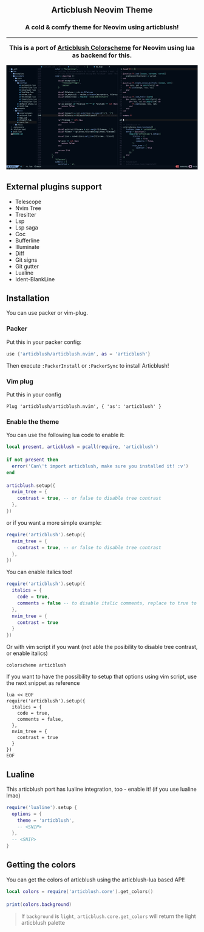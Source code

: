 <h2 align="center">Articblush Neovim Theme</h2> 
 <h3 align="center"> A cold & comfy theme for Neovim using articblush!
   
 
 ----

This is a port of [Articblush Colorscheme](https://github.com/articblush) for Neovim using lua as backend for this.

![demonstration](./misc/demonstration.png)

## External plugins support

- Telescope
- Nvim Tree
- Tresitter
- Lsp
- Lsp saga
- Coc
- Bufferline
- Illuminate
- Diff
- Git signs
- Git gutter
- Lualine
- Ident-BlankLine

## Installation

You can use packer or vim-plug.

### Packer

Put this in your packer config:

```lua
use {'articblush/articblush.nvim', as = 'articblush'}
```

Then execute `:PackerInstall` or `:PackerSync` to install Articblush!

### Vim plug

Put this in your config

```vim
Plug 'articblush/articblush.nvim', { 'as': 'articblush' }
```

### Enable the theme

You can use the following lua code to enable it:

```lua
local present, articblush = pcall(require, 'articblush')

if not present then
  error('Can\'t import articblush, make sure you installed it! :v')
end

articblush.setup({
  nvim_tree = {
    contrast = true, -- or false to disable tree contrast
  },
})
```

or if you want a more simple example:

```lua
require('articblush').setup({
  nvim_tree = {
    contrast = true, -- or false to disable tree contrast
  },
})
```

You can enable italics too!

```lua
require('articblush').setup({
  italics = {
    code = true,
    comments = false -- to disable italic comments, replace to true to enable
  },
  nvim_tree = {
    contrast = true
  }
})
```

Or with vim script if you want (not able the posibility to disable tree contrast, or enable italics)

```vim
colorscheme articblush
```

If you want to have the possibility to setup that options using vim script, use the next snippet as reference

```vim
lua << EOF
require('articblush').setup({
  italics = {
    code = true,
    comments = false,
  },
  nvim_tree = {
    contrast = true
  }
})
EOF
```

## Lualine

This articblush port has lualine integration, too - enable it! (if you use lualine lmao)

```lua
require('lualine').setup {
  options = {
    theme = 'articblush',
    -- <SNIP>
  },
  -- <SNIP>
}
```

## Getting the colors

You can get the colors of articblush using the articblush-lua based API!

```lua
local colors = require('articblush.core').get_colors()

print(colors.background)
```

> If `background` is `light`, `articblush.core.get_colors` will return the light articblush palette
